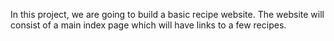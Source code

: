 In this project, we are going to build a basic recipe website.
The website will consist of a main index page which will have links to a few recipes.
